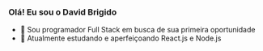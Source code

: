 ### Olá! Eu sou o David Brigido



- 🔭 Sou programador Full Stack em busca de sua primeira oportunidade
- 🌱 Atualmente estudando e aperfeiçoando React.js e Node.js
